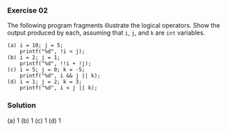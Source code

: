 ### Exercise 02

The following program fragments illustrate the logical operators. Show the
output produced by each, assuming that `i`, `j`, and `k` are `int` variables.

```
(a) i = 10; j = 5;
    printf("%d", !i < j);
(b) i = 2; j = 1;
    printf("%d", !!i + !j);
(c) i = 5; j = 0; k = -5;
    printf("%d", i && j || k);
(d) i = 1; j = 2; k = 3;
    printf("%d", i < j || k);
```

### Solution

(a) 1
(b) 1
(c) 1
(d) 1
